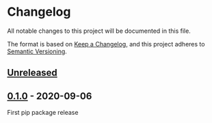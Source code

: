 # Changelog
All notable changes to this project will be documented in this file.

The format is based on [Keep a Changelog](https://keepachangelog.com/en/1.0.0/),
and this project adheres to [Semantic Versioning](https://semver.org/spec/v2.0.0.html).

## [Unreleased]

## [0.1.0] - 2020-09-06
First pip package release


[Unreleased]: https://github.com/TurtleTools/geometricus/compare/v0.1.0...HEAD
[0.1.0]: https://github.com/TurtleTools/geometricus/releases/tag/v0.1.0
